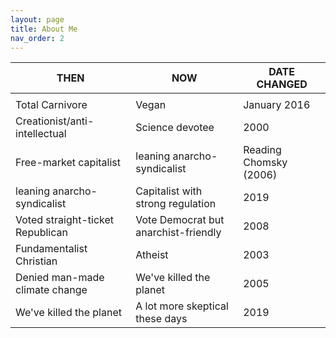 ```yaml
---
layout: page
title: About Me
nav_order: 2
---
```


| THEN                             | NOW                                  | DATE CHANGED           |
|----------------------------------|--------------------------------------|-----------------------------|
|                                  |                                      |                        |
| Total Carnivore                  | Vegan                                | January 2016           |
| Creationist/anti-intellectual    | Science devotee                      | 2000                   |
| Free-market capitalist           | leaning anarcho-syndicalist          | Reading Chomsky (2006) |
| leaning anarcho-syndicalist      | Capitalist with strong regulation    | 2019                   |
| Voted straight-ticket Republican | Vote Democrat but anarchist-friendly | 2008                   |
| Fundamentalist Christian         | Atheist                              | 2003                   |
| Denied man-made climate change   | We've killed the planet              | 2005                   |
| We've killed the planet          | A lot more skeptical these days      | 2019                   |
